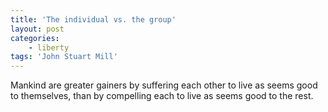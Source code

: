 ```yaml
---
title: 'The individual vs. the group'
layout: post
categories:
    - liberty
tags: 'John Stuart Mill'
---
```


Mankind are greater gainers by suffering each other to live as seems good to themselves, than by compelling each to live as seems good to the rest.